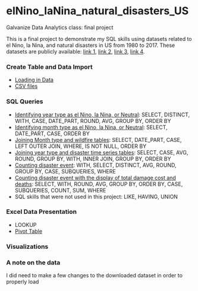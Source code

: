 # elNino_laNina_natural_disasters_US
Galvanize Data Analytics class: final project

This is a final project to demonstrate my SQL skills using datasets related to el Nino, la Nina, and natural disasters in US from 1980 to 2017. These datasets are publicly available: [link 1](http://origin.cpc.ncep.noaa.gov/products/analysis_monitoring/ensostuff/ONI_v5.php), [link 2](https://www.ncdc.noaa.gov/billions/events/US/1980-2018), [link 3](https://www.ncdc.noaa.gov/billions/time-series), [link 4](https://www.ncdc.noaa.gov/societal-impacts/wildfires/ytd/0?params[]=acres&params[]=fires).

### Create Table and Data Import
* [Loading in Data](https://github.com/nitroamy/elNino_laNina_natural_disasters_US/tree/master/create_table_load_data)
* [CSV files](https://github.com/nitroamy/elNino_laNina_natural_disasters_US/tree/master/create_table_load_data/CSV%20Files)

### SQL Queries
* [Identifying year type as el Nino, la Nina, or Neutral](https://github.com/nitroamy/elNino_laNina_natural_disasters_US/blob/master/SQL_Queries/identifiying_year_type.sql):
SELECT, DISTINCT, WITH, CASE, DATE_PART, ROUND, AVG, GROUP BY, ORDER BY
* [Identifying month type as el Nino, la Nina, or Neutral](https://github.com/nitroamy/elNino_laNina_natural_disasters_US/blob/master/SQL_Queries/identifiying_month_type.sql):
SELECT, DATE_PART, CASE, ORDER BY
* [Joining Month type and wildfire tables](https://github.com/nitroamy/elNino_laNina_natural_disasters_US/blob/master/SQL_Queries/joining_monthtype_and_wildfire_tables.sql):
SELECT, DATE_PART, CASE, LEFT OUTER JOIN, WHERE, IS NOT NULL, ORDER BY
* [Joining year type and disaster time series tables](https://github.com/nitroamy/elNino_laNina_natural_disasters_US/blob/master/SQL_Queries/joining_monthtype_and_wildfire_tables.sql):
SELECT, CASE, AVG, ROUND, GROUP BY, WITH, INNER JOIN, GROUP BY, ORDER BY
* [Counting disaster event](https://github.com/nitroamy/elNino_laNina_natural_disasters_US/blob/master/SQL_Queries/counting_severe_disaster_events_each_year.sql):
WITH, SELECT, DISTINCT, AVG, ROUND, GROUP BY, CASE, SUBQUERIES, WHERE
* [Counting disaster event with the display of total damage cost and deaths](https://github.com/nitroamy/elNino_laNina_natural_disasters_US/blob/master/SQL_Queries/counting_disaster_events_and_total_damage_cost_deaths.sql):
SELECT, WITH, ROUND, AVG, GROUP BY, ORDER BY, CASE, SUBQUERIES, COUNT, SUM, WHERE
* SQL skills that were not used in this project: LIKE, HAVING, UNION

### Excel Data Presentation
* LOOKUP
* [Pivot Table](https://github.com/nitroamy/elNino_laNina_natural_disasters_US/blob/master/Excel/pivot%20table.xlsx)

### Visualizations

### A note on the data
I did need to make a few changes to the downloaded dataset in order to properly load

